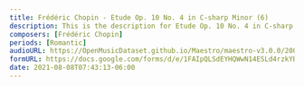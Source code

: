 ```yaml
---
title: Frédéric Chopin - Etude Op. 10 No. 4 in C-sharp Minor (6)
description: This is the description for Etude Op. 10 No. 4 in C-sharp Minor by Frédéric Chopin
composers: [Frédéric Chopin]
periods: [Romantic]
audioURL: https://OpenMusicDataset.github.io/Maestro/maestro-v3.0.0/2008/MIDI-Unprocessed_03_R1_2008_01-04_ORIG_MID--AUDIO_03_R1_2008_wav--3.midi
formURL: https://docs.google.com/forms/d/e/1FAIpQLSdEYHQWwN14ESLd4rzkYBetUElC1GuPDcBA09ltFu_OmpezVA/viewform
date: 2021-08-08T07:43:13-06:00
---
```

